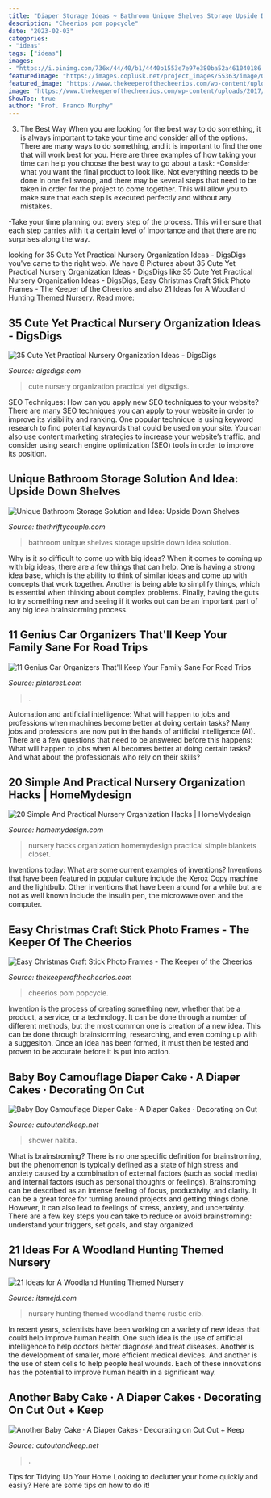```yaml
---
title: "Diaper Storage Ideas ~ Bathroom Unique Shelves Storage Upside Down Idea Solution"
description: "Cheerios pom popcycle"
date: "2023-02-03"
categories:
- "ideas"
tags: ["ideas"]
images:
- "https://i.pinimg.com/736x/44/40/b1/4440b1553e7e97e380ba52a461040186.jpg"
featuredImage: "https://images.coplusk.net/project_images/55363/image/077_1275754231.jpg"
featured_image: "https://www.thekeeperofthecheerios.com/wp-content/uploads/2017/11/fun-popsicle-stick-christmas-crafts-sq.jpg"
image: "https://www.thekeeperofthecheerios.com/wp-content/uploads/2017/11/fun-popsicle-stick-christmas-crafts-sq.jpg"
ShowToc: true
author: "Prof. Franco Murphy"
---
```



3) The Best Way
When you are looking for the best way to do something, it is always important to take your time and consider all of the options. There are many ways to do something, and it is important to find the one that will work best for you. Here are three examples of how taking your time can help you choose the best way to go about a task: 
-Consider what you want the final product to look like. Not everything needs to be done in one fell swoop, and there may be several steps that need to be taken in order for the project to come together. This will allow you to make sure that each step is executed perfectly and without any mistakes.

-Take your time planning out every step of the process. This will ensure that each step carries with it a certain level of importance and that there are no surprises along the way.

	

		
looking for 35 Cute Yet Practical Nursery Organization Ideas - DigsDigs you've came to the right web. We have 8 Pictures about 35 Cute Yet Practical Nursery Organization Ideas - DigsDigs like 35 Cute Yet Practical Nursery Organization Ideas - DigsDigs, Easy Christmas Craft Stick Photo Frames - The Keeper of the Cheerios and also 21 Ideas for A Woodland Hunting Themed Nursery. Read more:
		
    
## 35 Cute Yet Practical Nursery Organization Ideas - DigsDigs

<img loading=lazy src="http://www.digsdigs.com/photos/cute-yet-practical-nursery-organization-ideas-3.jpg" onerror="this.onerror=null;this.src='https://tse4.mm.bing.net/th?id=OIP.lF9p_YkxqDoQJDOj3mLNpgHaLG&amp;pid=15.1';" alt="35 Cute Yet Practical Nursery Organization Ideas - DigsDigs">

_Source: digsdigs.com_

>cute nursery organization practical yet digsdigs. 

	

SEO Techniques: How can you apply new SEO techniques to your website?
There are many SEO techniques you can apply to your website in order to improve its visibility and ranking. One popular technique is using keyword research to find potential keywords that could be used on your site. You can also use content marketing strategies to increase your website’s traffic, and consider using search engine optimization (SEO) tools in order to improve its position.

    
## Unique Bathroom Storage Solution And Idea: Upside Down Shelves

<img loading=lazy src="http://thethriftycouple.com/wp-content/uploads/2014/09/diy-unique-bathroom-storage-idea.jpg" onerror="this.onerror=null;this.src='https://tse4.mm.bing.net/th?id=OIP.zklxuedHifEQJ3Df7nrtswAAAA&amp;pid=15.1';" alt="Unique Bathroom Storage Solution and Idea: Upside Down Shelves">

_Source: thethriftycouple.com_

>bathroom unique shelves storage upside down idea solution. 

	

Why is it so difficult to come up with big ideas?
When it comes to coming up with big ideas, there are a few things that can help. One is having a strong idea base, which is the ability to think of similar ideas and come up with concepts that work together. Another is being able to simplify things, which is essential when thinking about complex problems. Finally, having the guts to try something new and seeing if it works out can be an important part of any big idea brainstorming process.

    
## 11 Genius Car Organizers That&#039;ll Keep Your Family Sane For Road Trips

<img loading=lazy src="https://i.pinimg.com/736x/44/40/b1/4440b1553e7e97e380ba52a461040186.jpg" onerror="this.onerror=null;this.src='https://tse1.mm.bing.net/th?id=OIP.7BcDmwAcU92uuoGViz5hKgHaKA&amp;pid=15.1';" alt="11 Genius Car Organizers That&#039;ll Keep Your Family Sane For Road Trips">

_Source: pinterest.com_

>. 

	

Automation and artificial intelligence: What will happen to jobs and professions when machines become better at doing certain tasks?
Many jobs and professions are now put in the hands of artificial intelligence (AI). There are a few questions that need to be answered before this happens: What will happen to jobs when AI becomes better at doing certain tasks? And what about the professionals who rely on their skills?

    
## 20 Simple And Practical Nursery Organization Hacks | HomeMydesign

<img loading=lazy src="http://homemydesign.com/wp-content/uploads/2017/02/hanging-store-blankets-in-nursery-closet.jpg" onerror="this.onerror=null;this.src='https://tse1.mm.bing.net/th?id=OIP.ql8KPsxU9CtyuQW-BOgp7AHaLH&amp;pid=15.1';" alt="20 Simple And Practical Nursery Organization Hacks | HomeMydesign">

_Source: homemydesign.com_

>nursery hacks organization homemydesign practical simple blankets closet. 

	

Inventions today: What are some current examples of inventions?
Inventions that have been featured in popular culture include the Xerox Copy machine and the lightbulb. Other inventions that have been around for a while but are not as well known include the insulin pen, the microwave oven and the computer.

    
## Easy Christmas Craft Stick Photo Frames - The Keeper Of The Cheerios

<img loading=lazy src="https://www.thekeeperofthecheerios.com/wp-content/uploads/2017/11/fun-popsicle-stick-christmas-crafts-sq.jpg" onerror="this.onerror=null;this.src='https://tse2.mm.bing.net/th?id=OIP.yyiaC-lih5-KQ3aZTWhyVAHaIv&amp;pid=15.1';" alt="Easy Christmas Craft Stick Photo Frames - The Keeper of the Cheerios">

_Source: thekeeperofthecheerios.com_

>cheerios pom popcycle. 

	

Invention is the process of creating something new, whether that be a product, a service, or a technology. It can be done through a number of different methods, but the most common one is creation of a new idea. This can be done through brainstorming, researching, and even coming up with a suggesiton. Once an idea has been formed, it must then be tested and proven to be accurate before it is put into action.

    
## Baby Boy Camouflage Diaper Cake · A Diaper Cakes · Decorating On Cut

<img loading=lazy src="https://images.coplusk.net/project_images/72064/image/IMG_4355_1288767264.jpg" onerror="this.onerror=null;this.src='https://tse4.mm.bing.net/th?id=OIP.HRo6FJtcSSOuvIHEu-PBywHaLG&amp;pid=15.1';" alt="Baby Boy Camouflage Diaper Cake · A Diaper Cakes · Decorating on Cut">

_Source: cutoutandkeep.net_

>shower nakita. 

	

What is brainstroming?
There is no one specific definition for brainstroming, but the phenomenon is typically defined as a state of high stress and anxiety caused by a combination of external factors (such as social media) and internal factors (such as personal thoughts or feelings). Brainstroming can be described as an intense feeling of focus, productivity, and clarity. It can be a great force for turning around projects and getting things done. However, it can also lead to feelings of stress, anxiety, and uncertainty. There are a few key steps you can take to reduce or avoid brainstroming: understand your triggers, set goals, and stay organized.

    
## 21 Ideas For A Woodland Hunting Themed Nursery

<img loading=lazy src="https://itsmejd.com/wp-content/uploads/2017/12/neutral-hunting-nursery.jpg" onerror="this.onerror=null;this.src='https://tse3.mm.bing.net/th?id=OIP.k6RbMNk8pfUEZmkDOOz1PAHaLG&amp;pid=15.1';" alt="21 Ideas for A Woodland Hunting Themed Nursery">

_Source: itsmejd.com_

>nursery hunting themed woodland theme rustic crib. 

	

In recent years, scientists have been working on a variety of new ideas that could help improve human health. One such idea is the use of artificial intelligence to help doctors better diagnose and treat diseases. Another is the development of smaller, more efficient medical devices. And another is the use of stem cells to help people heal wounds. Each of these innovations has the potential to improve human health in a significant way.

    
## Another Baby Cake · A Diaper Cakes · Decorating On Cut Out + Keep

<img loading=lazy src="https://images.coplusk.net/project_images/55363/image/077_1275754231.jpg" onerror="this.onerror=null;this.src='https://tse1.mm.bing.net/th?id=OIP.5mLYKqNcJoUmFBKVF2UG-QHaJ4&amp;pid=15.1';" alt="Another Baby Cake · A Diaper Cakes · Decorating on Cut Out + Keep">

_Source: cutoutandkeep.net_

>. 

	

Tips for Tidying Up Your Home
Looking to declutter your home quickly and easily? Here are some tips on how to do it!

